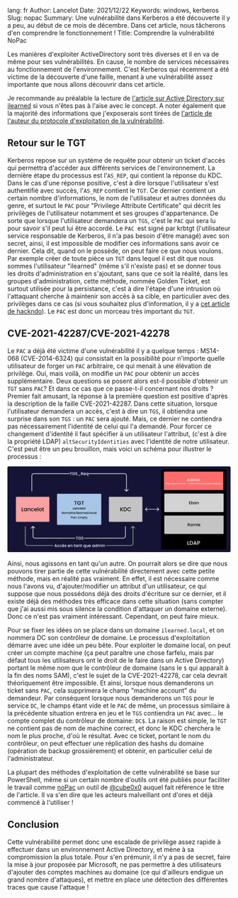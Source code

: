 lang: fr
Author: Lancelot
Date: 2021/12/22
Keywords: windows, kerberos
Slug: nopac
Summary: Une vulnérabilité dans Kerberos a été découverte il y a peu, au début de ce mois de décembre. Dans cet article, nous tâcherons d'en comprendre le fonctionnement !
Title: Comprendre la vulnérabilité NoPac

Les manières d'exploiter ActiveDirectory sont très diverses et il en va de même pour ses vulnérabilités. En cause, le nombre de services nécessaires au fonctionnement de l'environnement. C'est Kerberos qui récemment a été victime de la découverte d'une faille, menant à une vulnérabilité assez importante que nous allons découvrir dans cet article. 

Je recommande au préalable la lecture de [l'article sur Active Directory sur ilearned](https://ilearned.eu/ActiveDirectory.html) si vous n'êtes pas à l'aise avec le concept. A noter également que la majorité des informations que j'exposerais sont tirées de [l'article de l'auteur du protocole d'exploitation de la vulnérabilité](https://exploit.ph/cve-2021-42287-cve-2021-42278-weaponisation.html).



## Retour sur le TGT

Kerberos repose sur un système de requête pour obtenir un ticket d'accès qui permettra d'accéder aux différents services de l'environnement. La dernière étape du processus est l'`AS_REP`, qui contient la réponse du KDC. Dans le cas d'une réponse positive, c'est à dire lorsque l'utilisateur s'est authentifié avec succès, l'`AS_REP` contient le `TGT`. Ce dernier contient un certain nombre d'informations, le nom de l'utilisateur et autres données du genre, et surtout le `PAC` pour "Privilege Attribute Certificate" qui décrit les privilèges de l'utilisateur notamment et ses groupes d'appartenance. De sorte que lorsque l'utilisateur demandera un `TGS`, c'est le `PAC` qui sera lu pour savoir s'il peut lui être accordé. Le `PAC `est signé par krbtgt (l'utilisateur service responsable de Kerberos, il n'a pas besoin d'être managé) avec son secret, ainsi, il est impossible de modifier ces informations sans avoir ce dernier. Cela dit, quand on le possède, on peut faire ce que nous voulons. Par exemple créer de toute pièce un `TGT` dans lequel il est dit que nous sommes l'utilisateur "ilearned" (même s'il n'existe pas) et se donner tous les droits d'administration en s'ajoutant, sans que ce soit la réalité, dans les groupes d'administration, cette méthode, nommée Golden Ticket, est surtout utilisée pour la persistance, c'est à dire l'étape d'une intrusion où l'attaquant cherche à maintenir son accès à sa cible, en particulier avec des privilèges dans ce cas (si vous souhaitez plus d'information, il y a [cet article de hackndo](https://beta.hackndo.com/kerberos-silver-golden-tickets/)). Le `PAC` est donc un morceau très important du `TGT`.

## CVE-2021-42287/CVE-2021-42278

Le `PAC` a déjà été victime d'une vulnérabilité il y a quelque temps : MS14-068 (CVE-2014-6324) qui consistait en la possibilité pour n'importe quelle utilisateur de forger un `PAC` arbitraire, ce qui menait à une élévation de privilège. Oui, mais voilà, on modifie un `PAC` pour obtenir un accès supplémentaire. Deux questions se posent alors est-il possible d'obtenir un `TGT` sans `PAC`? Et dans ce cas que ce passe-t-il concernant nos droits ? Premier fait amusant, la réponse à la première question est positive d'après la description de la faille CVE-2021-42287. Dans cette situation, lorsque l'utilisateur demandera un accès, c'est à dire un `TGS`, il obtiendra une surprise dans son `TGS` : un `PAC` sera ajouté. Mais, ce dernier ne contiendra pas nécessairement l'identité de celui qui l'a demandé. Pour forcer ce changement d'identité il faut spécifier à un utilisateur l'attribut, (c'est à dire la propriété LDAP) `altSecurityIdentities` avec l'identité de notre utilisateur. C'est peut être un peu brouillon, mais voici un schéma pour illustrer le processus :

![Ce qu'il se passe quand il n'y a pas de PAC dans le TGT.](/static/img/nopac/nopac.webp)

Ainsi, nous agissons en tant qu'un autre. On pourrait alors se dire que nous pouvons tirer partie de cette vulnérabilité directement avec cette petite méthode, mais en réalité pas vraiment. En effet, il est nécessaire comme nous l'avons vu, d'ajouter/modifier un attribut d'un utilisateur, ce qui suppose que nous possédons déjà des droits d'écriture sur ce dernier, et il existe déjà des méthodes très efficace dans cette situation (sans compter que j'ai aussi mis sous silence la condition d'attaquer un domaine externe). Donc ce n'est pas vraiment intéressant. Cependant, on peut faire mieux.

Pour se fixer les idées on se place dans un domaine `ilearned.local`, et on nommera DC son contrôleur de domaine. Le processus d'exploitation démarre avec une idée un peu bête. Pour exploiter le domaine local, on peut créer un compte machine (ça peut paraître une chose farfelu, mais par défaut tous les utilisateurs ont le droit de le faire dans un Active Directory) portant le même nom que le contrôleur de domaine (sans le `$` qui apparaît à la fin des noms SAM), c'est le sujet de la CVE-2021-42278, car cela devrait théoriquement être impossible. Et ainsi, lorsque nous demanderons un ticket sans `PAC`, cela supprimera le champ "machine account" du demandeur. Par conséquent lorsque nous demanderons un `TGS` pour le service `DC`, le champs étant vide et le `PAC` de même, un processus similaire à la précédente situation entrera en jeu et le `TGS` contiendra un `PAC` avec… le compte complet du contrôleur de domaine: `DC$`. La raison est simple, le `TGT` ne contient pas de nom de machine correct, et donc le KDC cherchera le nom le plus proche, d'où le résultat. Avec ce ticket, portant le nom du contrôleur, on peut effectuer une réplication des hashs du domaine (opération de backup grossièrement) et obtenir, en particulier celui de l'administrateur.

La plupart des méthodes d'exploitation de cette vulnérabilité se base sur PowerShell, même si un certain nombre d'outils ont été publiés pour faciliter le travail comme [noPac](https://github.com/cube0x0/noPac) un outil de [@cube0x0](https://twitter.com/cube0x0) auquel fait référence le titre de l'article. Il va s'en dire que les acteurs malveillant ont d'ores et déjà commencé à l'utiliser !

## Conclusion

Cette vulnérabilité permet donc une escalade de privilège assez rapide à effectuer dans un environnement Active Directory, et mène à sa compromission la plus totale. Pour s'en prémunir, il n'y a pas de secret, faire la mise à jour proposée par Microsoft, ne pas permettre à des utilisateurs d'ajouter des comptes machines au domaine (ce qui d'ailleurs endigue un grand nombre d'attaques), et mettre en place une détection des différentes traces que cause l'attaque ! 